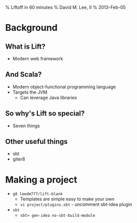 % Liftoff in 60 minutes
% David M. Lee, II
% 2013-Feb-05

# Background

## What is Lift?

- Modern web framework

## And Scala?

- Modern object-functional programming language
- Targets the JVM
  - Can leverage Java libraries

## So why's Lift so special?

- Seven things

## Other useful things

- sbt
- giter8

# Making a project

- `g8 leedm777/lift-blank`
  - Templates are simple easy to make your own
  - `vi project/plugins.sbt` - uncomment sbt-idea plugin
- `sbt`
  - `sbt> gen-idea no-sbt-build-module`
